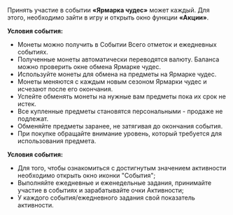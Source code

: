 Принять участие в событии **«Ярмарка чудес»** может каждый. Для этого, необходимо зайти в игру и открыть окно функции **«Акции»**.  
  
**Условия события:**  

- Монеты можно получить в Событии Всего отметок и ежедневных событиях.
- Полученные монеты автоматически переводятся валюту. Баланса можно проверить окне обмена Ярмарке чудес.
- Используйте монеты для обмена на предметы на Ярмарке чудес.
- Монеты меняются с каждым новым сезоном Ярмарки чудес и исчезают после его окончания.
- Успейте обменять монеты на нужные вам предметы пока их срок не истек.
- Все купленные предметы становятся персональными - продаже не подлежат.
- Обменяйте предметы заранее, не затягивая до окончания события.
- При покупке обращайте внимание уровень, который требуется для использования предмета.

  
**Условия события:**  

- Для того, чтобы ознакомиться с достигнутым значением активности необходимо открыть окно иконки "События";
- Выполняйте ежедневные и еженедельные задания, принимайте участие в событиях и зарабатывайте очки Активности;
- У каждого события/ежедневного задания свой показатель активности.